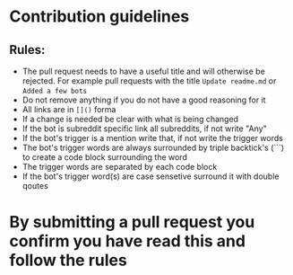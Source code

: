 # Contribution guidelines

## Rules:
* The pull request needs to have a useful title and will otherwise be rejected. For example pull requests with the title ``` Update readme.md ``` or ``` Added a few bots ```
* Do not remove anything if you do not have a good reasoning for it
* All links are in ``` []() ``` forma
* If a change is needed be clear with what is being changed
* If the bot is subreddit specific link all subreddits, if not write "Any"
* If the bot's trigger is a mention write that, if not write the trigger words
* The bot's trigger words are always surrounded by triple backtick's (\`\`\`) to create a code block surrounding the word
* The trigger words are separated by each code block
* If the bot's trigger word(s) are case sensetive surround it with double qoutes

# By submitting a pull request you confirm you have read this and follow the rules
